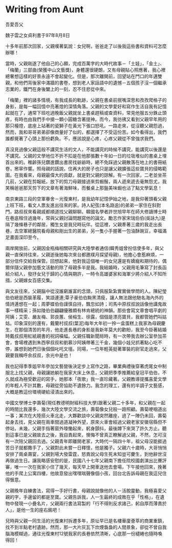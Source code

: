 # Writing from Aunt

吾愛吾父

魏子雲之女貞利書于97年8月8日

十多年前那次回家，父親嘆著氣說：女兒啊，爸爸走了以後我這些書和資料可怎麼辦哪！

當時，父親剛遂了他自己的心願，完成百萬字的大時代故事－「土娃」，「金土」、「梅蘭」三部曲(榮獲中山文藝獎)，身體還很硬朗，又有母親貼心照應著，我心裡總奢想這樣的好景永遠不會起變化。但是，那次離開前，回望站在門口的年邁雙親，和他們背後家中滿牆的書卷，想到老人家話語中的遺憾－五個孩子沒一個繼承志業的，鐵門在身後闔上的一刻，忍不住悲從中來。

「梅蘭」裡的諸多情境，有我成長的軌跡，父親在書桌前抿嘴深思和孜孜爬格子的身影，是每一幅回憶中亮著燈的深情角落。父親的文學愛好和寫作生活自我有記憶起就在了，通常下班吃過晚飯父親就坐上書桌趕稿或查資料，常見他服五分銖止頭疼，有時也由我們手中搶一顆小圓糖含著提神。而今，我彷彿又看到父親早年用的那只檯燈，底座上站著的瓷獅子在黃光下張口怒吼。一路走來，從沒聽父親怨過，然而，我和哥哥弟弟卻像商量好了似的，都選擇了不受這份苦。如今看得出，我們誰都覺著了心頭上那份虧負。不，應該說是心疼，心疼父親從不曾強求我們。

真沒見過像父親這般不講究生活的文人，不能講究的時候不講究，能講究以後還是不講究。父親的文學地位不折不扣是在他那張數十年如一日的垃圾堆似的書桌上埋首出來的。稚齡孫兒鑽進鑽出書房找爺爺時，總不免踩過父親散落在地上的書冊紙卷，窸窣作響。照母親的話說，住再大的房子也只是讓父親擴張這些寶貝的侵略範圍。在我看來，母親最偉大的貢獻，就是對父親的諒解。有一次回家，二老並坐茶几前，父親在剪報紙，放下的剪刀母親接過來剪蝦鬚，兩人遞來遞去毫無怨尤，我笑稱爸爸那天剪下的文章有著海鮮味，而餐桌上那盤美味蝦也沾了點文學氣息！

南京東路三段的空軍眷舍－光復東村，是我幼年記憶伊始之地，是我仰著頭看父親上班下班，看文人票友進出往來的家。詩人紀弦(本名路逾)的弟弟一家住在斜對門，路叔叔來看親戚都順道找父親聊聊。韓國名學者許世旭早年在師大修讀博士時在巷底租住過幾年，常與父親討論問題寫他的論文。勵志作家宋瑞伯伯(吳詠九)是隔了幾條巷子的鄰居，獨生女是我兒時玩伴。從這裡，父親牽著三歲的我走出長巷，去空軍總醫院看母親和剛出生的弟弟，另一隻小手握著一包油酥豌豆，幸福滿足畫面深印至今。

兩岸開放前，父親因金瓶梅相關研究與大陸學者通信(韓秀姐曾扮信使多年，與父親一直保持往來，父親逝後她每次來台都邀樸月探望母親)，他擔心會惹麻煩，一部分信件交給我保管。回想起來，他對我這個唯一的女兒還是有嬌寵和期待的，偶爾伴隨父親參加藝文活動的除了母親多半是我。我結婚時，父親用毛筆寫了封長函給介紹人，發抒女兒于歸的心情與期許，一時令高雄婆家和海軍少將介紹人不知所措，父親嫁女百感交集。

與文友往來，父親腦中從沒誰窮誰富的念頭，只佩服紮紮實實做學問的人。陳紀瑩伯伯總是西裝革履，笑語連連;覃子豪伯伯黝黑清瘦，讓人無法跟他馳名海內外的情詩連想在一起；周夢蝶伯伯謹慎自持，飄忽如詩；司馬中原叔叔說話像他講鬼故事一樣精采；孫如陵伯伯翩翩優雅頗有林肯總統的神韻。那些會寫文章會唱平劇的阿姨；艾雯、嚴友梅、郭良蕙、侯榕生、徐露，個個是漂亮寶貝，我都管她們叫姑姑。印象深刻的還有，戴蘭村叔叔(葉泥)每年大年初一拎一盒蛋糕上我家為母親慶生，在那個清苦的年月，他走進長巷的身影是我新年莫大的歡盼，我至今掛著結婚時戴叔叔用紅紙親書的祝詞橫幅。父親任職新聞局時，有一次帶我去辦公室參加茶會，會場裡遇到朱西寧叔叔和劉慕沙阿姨帶著三千金，幾個小娃兒抓著點心吃不停，誰想到她們日後個個叱吒文壇。同場，一位年輕英挺著軍裝的尉官走過來，父親要我稱呼余叔叔，余光中是也！

我也記得季季姐早年參加文藝營後決定步上寫作之路，畢業典禮後穿著虎尾女中制服北上找父親，母親讓她躺在我家大床上休息，父親把季季推薦給皇冠平伯伯，不久就成為極受歡迎的寫手，她那本「夜歌」我一直珍藏著。父親教導提攜喜愛文學的年輕人不計其數，母親從旁協助不遺餘力。我念的理工，還有的半調子文藝感，大概是教這份環境硬給浸漬出來的。

中國文學博士李壽菊(現任教德明財經科技大學)跟著父親二十多年，和父親在一起的時間比我還多，幾次大陸文學交流之旅，壽菊像女兒般一路照顧。壽菊哽咽道出一事；某次在大陸搭火車北走，大夥歡談中父親突然離座，過了一陣仍未回，壽菊起身去找，見父親在兩車間過道凝神外望，原來火車會經過父親老家安徽宿縣但不停站，未幾，父親手指著窗外嚎慟起來，躬身顫抖，最後蹲下來哭了許久方止。聽到這事已是父親故去之後，我自責起來，懊悔不曾真正瞭解過父親，不然，怎可沒有一次陪父親回去過。父親青年即離開老家，大時代一隔四十年，祖父母沒能捱過苦日子就都撒手了，父親對此未嘗一日釋懷，他是獨子。父親六十歲時，大哥悄悄安排了兩桌壽宴，父親到場大發雷霆，怒責說父母生死未知豈可慶生，到他辭世沒再做過生日。讓我略感安慰的是，民國八十七年父親南下擔任院校國劇演出比賽評審，唯一一次在我家小住了幾天，每天早上開車送他去會場，下午接他回來，挽著他的手爬上公寓四樓，他故意發出嘿嘿喘聲像個小孩，回台北告訴母親在我這兒住得愜意。

父親晚年自練書法，寫得一手好行書，母親說就像他的人－活脫靈動，我極喜愛父親的字，手邊留的都是至寶。父親告訴我，人一生最終的成敗在乎「性格」，在遺物中發現一小疊名片，父親兩行書法寫製的「行不得則反求諸己，躬自厚而薄責於人」，是他一生的座右銘吧！

兒時與父親一同生活的光復東村拆遷多年，原址早已是名樓華廈薈萃的商業重鎮，找不到半點老村遺跡。然而，那一大片灰瓦下炊煙裊裊的人間景象，卻從不曾自我腦海模糊過，通往光復東村12號我家的長巷依然清晰，心底那一份繾綣也隨時喚得回！